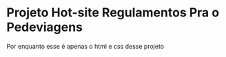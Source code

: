 <h1>Projeto Hot-site Regulamentos Pra o Pedeviagens</h1>
<p>Por enquanto esse é apenas o html e css desse projeto</p>
